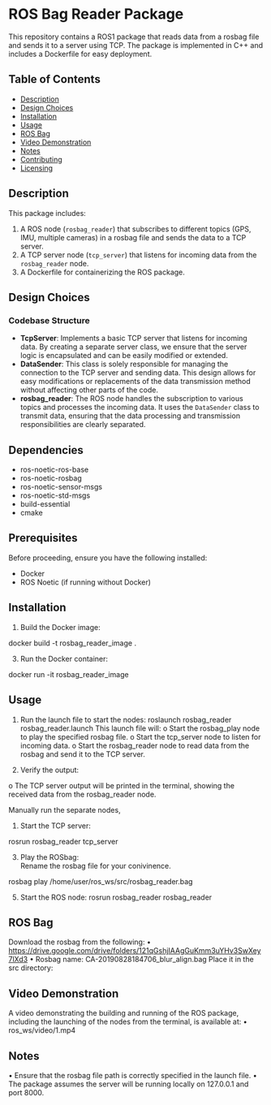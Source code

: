 # ROS Bag Reader Package

This repository contains a ROS1 package that reads data from a rosbag file and sends it to a server using TCP. The package is implemented in C++ and includes a Dockerfile for easy deployment.

## Table of Contents
- [Description](#description)
- [Design Choices](#design-choices)
- [Installation](#installation)
- [Usage](#usage)
- [ROS Bag](#ros-bag)
- [Video Demonstration](#video-demonstration)
- [Notes](#notes)
- [Contributing](#contributing)
- [Licensing](#licensing)

## Description

This package includes:
1. A ROS node (`rosbag_reader`) that subscribes to different topics (GPS, IMU, multiple cameras) in a rosbag file and sends the data to a TCP server.
2. A TCP server node (`tcp_server`) that listens for incoming data from the `rosbag_reader` node.
3. A Dockerfile for containerizing the ROS package.

## Design Choices

### Codebase Structure
- **TcpServer**:
  Implements a basic TCP server that listens for incoming data. By creating a separate server class, we ensure that the server logic is encapsulated and can be easily modified or extended.
- **DataSender**:
  This class is solely responsible for managing the connection to the TCP server and sending data. This design allows for easy modifications or replacements of the data transmission method without affecting other parts of the code.
- **rosbag_reader**:
  The ROS node handles the subscription to various topics and processes the incoming data. It uses the `DataSender` class to transmit data, ensuring that the data processing and transmission responsibilities are clearly separated.

## Dependencies

- ros-noetic-ros-base
- ros-noetic-rosbag
- ros-noetic-sensor-msgs
- ros-noetic-std-msgs
- build-essential
- cmake

## Prerequisites

Before proceeding, ensure you have the following installed:
- Docker
- ROS Noetic (if running without Docker)

## Installation

1.	Build the Docker image:
   
docker build -t rosbag_reader_image .

3.	Run the Docker container:
   
docker run -it rosbag_reader_image

## Usage

1.	Run the launch file to start the nodes:
roslaunch rosbag_reader rosbag_reader.launch
This launch file will:
o	Start the rosbag_play node to play the specified rosbag file.
o	Start the tcp_server node to listen for incoming data.
o	Start the rosbag_reader node to read data from the rosbag and send it to the TCP server.

2.	Verify the output:

o	The TCP server output will be printed in the terminal, showing the received data from the rosbag_reader node.

Manually run the separate nodes,
1.	Start the TCP server:
   
rosrun rosbag_reader tcp_server

3.	Play the ROSbag:  
Rename the rosbag file for your conivinence.

rosbag play /home/user/ros_ws/src/rosbag_reader.bag

5.	Start the ROS node:
rosrun rosbag_reader rosbag_reader

## ROS Bag

Download the rosbag from the following:
•	https://drive.google.com/drive/folders/121qGshjIAAgGuKmm3uYHv3SwXey7lXd3
•	Rosbag name: CA-20190828184706_blur_align.bag
Place it in the src directory:

## Video Demonstration
A video demonstrating the building and running of the ROS package, including the launching of the nodes from the terminal, is available at:
•	ros_ws/video/1.mp4

## Notes
•	Ensure that the rosbag file path is correctly specified in the launch file.
•	The package assumes the server will be running locally on 127.0.0.1 and port 8000.




